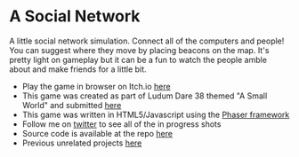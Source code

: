# A Social Network
A little social network simulation. Connect all of the computers and people! You can suggest where they move by placing beacons on the map. It's pretty light on gameplay but it can be a fun to watch the people amble about and make friends for a little bit.

- Play the game in browser on Itch.io [here](https://law5guy.itch.io/a-social-network)
- This game was created as part of Ludum Dare 38 themed "A Small World" and submitted [here](https://ldjam.com/events/ludum-dare/38/a-social-network)​
- This game was written in HTML5/Javascript using the [Phaser framework](http://phaser.io)
- Follow me on [twitter](https://twitter.com/ryrykubes) to see all of the in progress shots
- Source code is available at the repo [here](https://github.com/rmkubik/socialnetwork)
- Previous unrelated projects [here](http://ryankubik.com)
